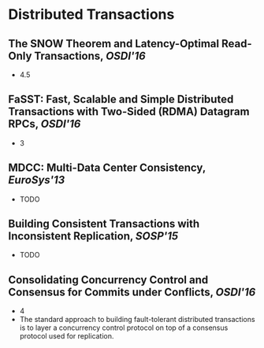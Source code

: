 # Distributed Transactions

## The SNOW Theorem and Latency-Optimal Read-Only Transactions, _OSDI'16_
- 4.5

## FaSST: Fast, Scalable and Simple Distributed Transactions with Two-Sided (RDMA) Datagram RPCs, _OSDI'16_
- 3

## MDCC: Multi-Data Center Consistency, _EuroSys'13_
- TODO

## Building Consistent Transactions with Inconsistent Replication, _SOSP'15_
- TODO

## Consolidating Concurrency Control and Consensus for Commits under Conflicts, _OSDI'16_
- 4
- The standard approach to building fault-tolerant distributed transactions is
to layer a concurrency control protocol on top of a consensus protocol used for
replication.
